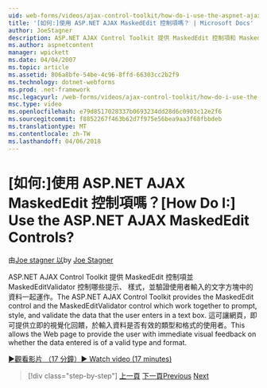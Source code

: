 ```yaml
---
uid: web-forms/videos/ajax-control-toolkit/how-do-i-use-the-aspnet-ajax-maskededit-controls
title: '[如何:]使用 ASP.NET AJAX MaskedEdit 控制項嗎？ | Microsoft Docs'
author: JoeStagner
description: ASP.NET AJAX Control Toolkit 提供 MaskedEdit 控制項和 MaskedEditValidator 控制項一起運作的提示，樣式，並驗證 d...
ms.author: aspnetcontent
manager: wpickett
ms.date: 04/04/2007
ms.topic: article
ms.assetid: 806a8bfe-54be-4c96-8ffd-66303cc2b2f9
ms.technology: dotnet-webforms
ms.prod: .net-framework
msc.legacyurl: /web-forms/videos/ajax-control-toolkit/how-do-i-use-the-aspnet-ajax-maskededit-controls
msc.type: video
ms.openlocfilehash: e79d8517028337b0693234dd28d6c0903c12e2f6
ms.sourcegitcommit: f8852267f463b62d7f975e56bea9aa3f68fbbdeb
ms.translationtype: MT
ms.contentlocale: zh-TW
ms.lasthandoff: 04/06/2018
---
```

<a name="how-do-i-use-the-aspnet-ajax-maskededit-controls"></a><span data-ttu-id="bd579-104">[如何:]使用 ASP.NET AJAX MaskedEdit 控制項嗎？</span><span class="sxs-lookup"><span data-stu-id="bd579-104">[How Do I:] Use the ASP.NET AJAX MaskedEdit Controls?</span></span>
====================
<span data-ttu-id="bd579-105">由[Joe stagner 以](https://github.com/JoeStagner)</span><span class="sxs-lookup"><span data-stu-id="bd579-105">by [Joe Stagner](https://github.com/JoeStagner)</span></span>

<span data-ttu-id="bd579-106">ASP.NET AJAX Control Toolkit 提供 MaskedEdit 控制項並 MaskedEditValidator 控制哪些提示、 樣式，並驗證使用者輸入的文字方塊中的資料一起運作。</span><span class="sxs-lookup"><span data-stu-id="bd579-106">The ASP.NET AJAX Control Toolkit provides the MaskedEdit control and the MaskedEditValidator control which work together to prompt, style, and validate the data that the user enters in a text box.</span></span> <span data-ttu-id="bd579-107">這可讓網頁，即可提供立即的視覺化回饋，於輸入資料是否有效的類型和格式的使用者。</span><span class="sxs-lookup"><span data-stu-id="bd579-107">This allows the Web page to provide the user with immediate visual feedback on whether the data entered is of a valid type and format.</span></span>

[<span data-ttu-id="bd579-108">&#9654;觀看影片 （17 分鐘）</span><span class="sxs-lookup"><span data-stu-id="bd579-108">&#9654; Watch video (17 minutes)</span></span>](https://channel9.msdn.com/Blogs/ASP-NET-Site-Videos/how-do-i-use-the-aspnet-ajax-maskededit-controls)

> [!div class="step-by-step"]
> <span data-ttu-id="bd579-109">[上一頁](how-do-i-use-the-aspnet-ajax-dropdown-control.md)
> [下一頁](how-do-i-use-the-aspnet-ajax-mutuallyexclusive-checkbox-extender.md)</span><span class="sxs-lookup"><span data-stu-id="bd579-109">[Previous](how-do-i-use-the-aspnet-ajax-dropdown-control.md)
[Next](how-do-i-use-the-aspnet-ajax-mutuallyexclusive-checkbox-extender.md)</span></span>
